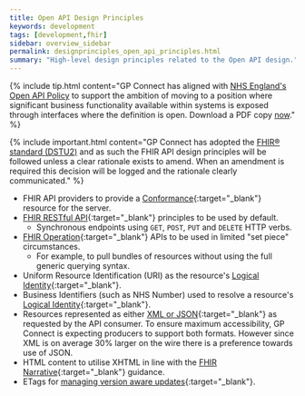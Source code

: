 ```yaml
---
title: Open API Design Principles
keywords: development
tags: [development,fhir]
sidebar: overview_sidebar
permalink: designprinciples_open_api_principles.html
summary: "High-level design principles related to the Open API design."
---
```


{% include tip.html content="GP Connect has aligned with [NHS England's Open API Policy](https://www.england.nhs.uk/digitaltechnology/info-revolution/interoperability/open-api/) to support the ambition of moving to a position where significant business functionality available within systems is exposed through interfaces where the definition is open. Download a PDF copy [now](https://www.england.nhs.uk/wp-content/uploads/2014/05/open-api-policy.pdf)." %}

{% include important.html content="GP Connect has adopted the [FHIR&reg; standard (DSTU2)](https://www.hl7.org/fhir/DSTU2/) and as such the FHIR API design principles will be followed unless a clear rationale exists to amend. When an amendment is required this decision will be logged and the rationale clearly communicated." %}

- FHIR API providers to provide a [Conformance](https://www.hl7.org/fhir/DSTU2/conformance.html){:target="_blank"} resource for the server.
- [FHIR RESTful API](https://www.hl7.org/fhir/DSTU2/http.html){:target="_blank"} principles to be used by default.
  - Synchronous endpoints using `GET`, `POST`, `PUT` and `DELETE` HTTP verbs.
- [FHIR Operation](https://www.hl7.org/fhir/DSTU2/operations.html){:target="_blank"} APIs to be used in limited "set piece" circumstances.
  - For example, to pull bundles of resources without using the full generic querying syntax.
- Uniform Resource Identification (URI) as the resource's [Logical Identity](https://www.hl7.org/fhir/DSTU2/resource.html#id){:target="_blank"}.
- Business Identifiers (such as NHS Number) used to resolve a resource's [Logical Identity](https://www.hl7.org/fhir/DSTU2/resource.html#id){:target="_blank"}.
- Resources represented as either [XML or JSON](https://www.hl7.org/fhir/DSTU2/formats.html#wire){:target="_blank"} as requested by the API consumer.  To ensure maximum accessibility, GP Connect is expecting producers to support both formats.  However since XML is on average 30% larger on the wire there is a preference towards use of JSON. 
- HTML content to utilise XHTML in line with the [FHIR Narrative](https://www.hl7.org/fhir/DSTU2/narrative.html){:target="_blank"} guidance.
- ETags for [managing version aware updates](https://www.hl7.org/fhir/DSTU2/http.html#concurrency){:target="_blank"}.
